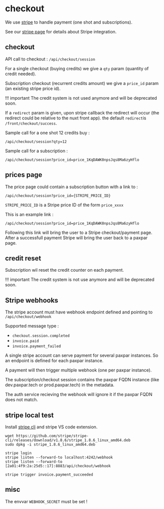 # checkout

We use [stripe](https://stripe.com) to handle payment (one shot and subscriptions).

See our [stripe page](stripe) for details about Stripe integration.


## checkout

API call to checkout : ```/api/checkout/session```

For a single checkout (buying credits) we give a `qty` param (quantity of credit needed).

Subscription checkout (recurrent credits amount) we give a `price_id` param
(an existing stripe price id).

!!! important
    The credit system is not used anymore
    and will be deprecated soon.

If a `redirect` param is given, upon stripe callback the redirect will occur
(the redirect could be relative to the nuxt front app).
the default `redirect`is `/front/checkout/success`.

Sample call for a one shot 12 credits buy :

`/api/checkout/session?qty=12`

Sample call for a subscription :

`/api/checkout/session?price_id=price_1KqDAWK0npsJqs8Ma6zyHflo`

## prices page

The price page could contain a subscription button with a link to :

`/api/checkout/session?price_id={STRIPE_PRICE_ID}`

`STRIPE_PRICE_ID` is a Stripe price ID of the form `price_xxxx`

This is an example link :

`/api/checkout/session?price_id=price_1KqDAWK0npsJqs8Ma6zyHflo`

Following this link will bring the user to a Stripe checkout/payment page.
After a successfull payment Stripe will bring the user back to a paxpar page.

## credit reset

Subscription wil reset the credit counter on each payment.

!!! important
    The credit system is not use anymore
    and will be deprecated soon.


## Stripe webhooks

The stripe account must have webhook endpoint defined and pointing to
`/api/checkout/webhook`


Supported message type :

* `checkout.session.completed`
* `invoice.paid`
* `invoice.payment_failed`


A single stripe account can serve payment for several paxpar instances.
So an endpoint is defined for each paxpar instance.

A payment will then trigger multiple webhook (one per paxpar instance).

The subscription/checkout session contains the paxpar FQDN instance (like dev.paxpar.tech or prod.paxpar.tech)
in the metadata.

The auth service recieving the webhook will ignore it if the paxpar FQDN does not match.


## stripe local test

Install [stripe cli](https://github.com/stripe/stripe-cli/releases) and stripe VS code extension.

```
wget https://github.com/stripe/stripe-cli/releases/download/v1.8.6/stripe_1.8.6_linux_amd64.deb
sudo dpkg -i stripe_1.8.6_linux_amd64.deb
```

```
stripe login
stripe listen --forward-to localhost:4242/webhook
stripe listen --forward-to [2a01:4f9:2a:25d5::17]:8883/api/checkout/webhook

stripe trigger invoice.payment_succeeded
```

## misc

The envvar `WEBHOOK_SECRET` must be set !
